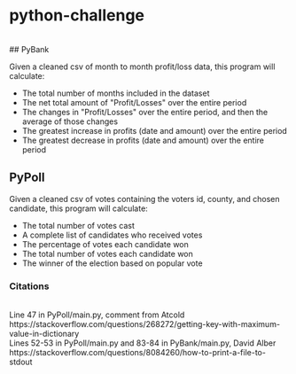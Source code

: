 # python-challenge
<br />
## PyBank

Given a cleaned csv of month to month profit/loss data, this program will calculate:
<br>
* The total number of months included in the dataset
* The net total amount of "Profit/Losses" over the entire period
* The changes in "Profit/Losses" over the entire period, and then the average of those changes
* The greatest increase in profits (date and amount) over the entire period
* The greatest decrease in profits (date and amount) over the entire period

## PyPoll

Given a cleaned csv of votes containing the voters id, county, and chosen candidate, this program will calculate:
* The total number of votes cast
* A complete list of candidates who received votes
* The percentage of votes each candidate won
* The total number of votes each candidate won
* The winner of the election based on popular vote

### Citations
<br>
Line 47 in PyPoll/main.py, comment from Atcold https://stackoverflow.com/questions/268272/getting-key-with-maximum-value-in-dictionary
<br>
Lines 52-53 in PyPoll/main.py and 83-84 in PyBank/main.py, David Alber https://stackoverflow.com/questions/8084260/how-to-print-a-file-to-stdout
<br>
